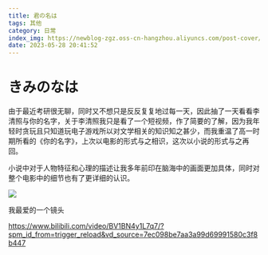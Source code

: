 ```yaml
---
title: 君の名は
tags: 其他
category: 日常
index_img: https://newblog-zgz.oss-cn-hangzhou.aliyuncs.com/post-cover/your-name.png
date: 2023-05-28 20:41:52
---
```



# きみのなは

由于最近考研很无聊，同时又不想只是反反复复地过每一天，因此抽了一天看看李清照与你的名字，关于李清照我只是看了一个短视频，作了简要的了解，因为我年轻时贪玩且只知道玩电子游戏所以对文学相关的知识知之甚少，而我重温了高一时期所看的《你的名字》，上次以电影的形式与之相识，这次以小说的形式与之再回。

小说中对于人物特征和心理的描述让我多年前印在脑海中的画面更加具体，同时对整个电影中的细节也有了更详细的认识。

![](https://newblog-zgz.oss-cn-hangzhou.aliyuncs.com/post-cover/book.jpg)

我最爱的一个镜头

https://www.bilibili.com/video/BV1BN4y1L7q7/?spm_id_from=trigger_reload&vd_source=7ec098be7aa3a99d69991580c3f8b447

 